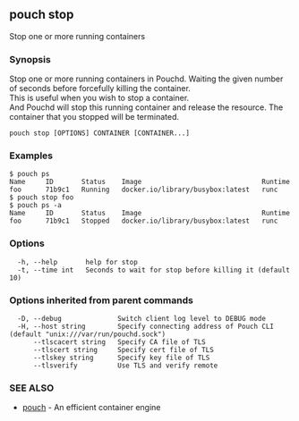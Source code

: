 ## pouch stop

Stop one or more running containers

### Synopsis

Stop one or more running containers in Pouchd. Waiting the given number of seconds before forcefully killing the container. This is useful when you wish to stop a container. And Pouchd will stop this running container and release the resource. The container that you stopped will be terminated. 

```
pouch stop [OPTIONS] CONTAINER [CONTAINER...]
```

### Examples

```
$ pouch ps
Name     ID       Status    Image                              Runtime
foo      71b9c1   Running   docker.io/library/busybox:latest   runc
$ pouch stop foo
$ pouch ps -a
Name     ID       Status    Image                              Runtime
foo      71b9c1   Stopped   docker.io/library/busybox:latest   runc
```

### Options

```
  -h, --help       help for stop
  -t, --time int   Seconds to wait for stop before killing it (default 10)
```

### Options inherited from parent commands

```
  -D, --debug              Switch client log level to DEBUG mode
  -H, --host string        Specify connecting address of Pouch CLI (default "unix:///var/run/pouchd.sock")
      --tlscacert string   Specify CA file of TLS
      --tlscert string     Specify cert file of TLS
      --tlskey string      Specify key file of TLS
      --tlsverify          Use TLS and verify remote
```

### SEE ALSO

* [pouch](pouch.md)	 - An efficient container engine

